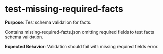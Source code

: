 # test-missing-required-facts

**Purpose**: Test schema validation for facts.

Contains missing-required-facts.json omitting required fields to test facts schema validation.

**Expected Behavior**: Validation should fail with missing required fields error.
